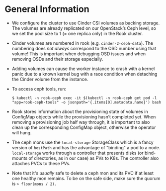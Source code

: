 # General Information

- We configure the cluster to use Cinder CSI volumes as backing storage. The
  volumes are already replicated on our OpenStack’s Ceph level, so we set the
  pool size to 1 (= one replica only) in the Rook cluster.

- Cinder volumes are numbered in rook (e.g. `cinder-2-ceph-data`). The numbering
  does *not always* correspond to the OSD number using that volume! This is
  important when debugging OSD issues and when removing OSDs and their storage
  especially.

- Adding volumes can cause the worker instance to crash with a kernel panic due
  to a known kernel bug with a race condition when detaching the Cinder volume
  from the instance.

- To access ceph tools, run:

  ```console
  $ kubectl -n rook-ceph exec -it $(kubectl -n rook-ceph get pod -l "app=rook-ceph-tools" -o jsonpath='{.items[0].metadata.name}') bash
  ```

- Rook stores information about the provisioning state of volumes in ConfigMap
  objects while the provisioning hasn’t completed yet. When removing a
  provisioning job half way through, it is important to also clean up the
  corresponding ConfigMap object, otherwise the operator will hang.

- The ceph mons use the `local-storage` StorageClass which is a fancy version of `hostPath` and has the advantage of "binding" a pod to a node. `local-storage` works through a controller that presents disks (or bind-mounts of directories, as in our case) as PVs to K8s. The controller also attaches PVCs to these PVs.

- Note that it's _usually_ safe to delete a ceph mon and its PVC if at least one healthy mon remains. To be on the safe side, make sure the quorum is `> floor(mons / 2).`
